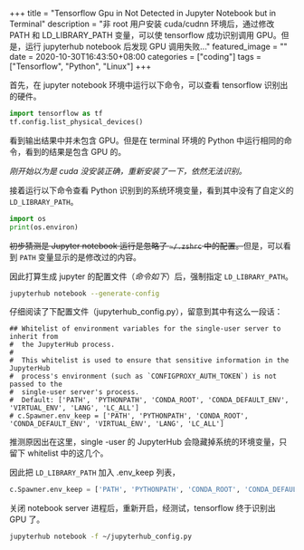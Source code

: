 +++
title = "Tensorflow Gpu in Not Detected in Jupyter Notebook but in Terminal"
description = "非 root 用户安装 cuda/cudnn 环境后，通过修改 PATH 和 LD_LIBRARY_PATH 变量，可以使 tensorflow 成功识别调用 GPU。但是，运行 jupyterhub notebook 后发现 GPU 调用失败..."
featured_image = ""
date = 2020-10-30T16:43:50+08:00
categories = ["coding"]
tags = ["Tensorflow", "Python", "Linux"]
+++

首先，在 jupyter notebook 环境中运行以下命令，可以查看 tensorflow 识别出的硬件。

```python
import tensorflow as tf
tf.config.list_physical_devices()
```

看到输出结果中并未包含 GPU。但是在 terminal 环境的 Python
中运行相同的命令，看到的结果是包含 GPU 的。

_刚开始以为是 cuda 没安装正确，重新安装了一下，依然无法识别。_

接着运行以下命令查看 Python 识别到的系统环境变量，看到其中没有了自定义的
`LD_LIBRARY_PATH`。

```python
import os
print(os.environ)
```

~~初步猜测是 Jupyter notebook 运行是忽略了 `~/.zshrc` 中的配置。~~但是，可以看到
`PATH` 变量显示的是修改过的内容。

因此打算生成 jupyter 的配置文件（_命令如下_）后，强制指定 `LD_LIBRARY_PATH`。

```bash
jupyterhub notebook --generate-config
```

仔细阅读了下配置文件（jupyterhub_config.py），留意到其中有这么一段话：

```
## Whitelist of environment variables for the single-user server to inherit from
#  the JupyterHub process.
#
#  This whitelist is used to ensure that sensitive information in the JupyterHub
#  process's environment (such as `CONFIGPROXY_AUTH_TOKEN`) is not passed to the
#  single-user server's process.
#  Default: ['PATH', 'PYTHONPATH', 'CONDA_ROOT', 'CONDA_DEFAULT_ENV', 'VIRTUAL_ENV', 'LANG', 'LC_ALL']
# c.Spawner.env_keep = ['PATH', 'PYTHONPATH', 'CONDA_ROOT', 'CONDA_DEFAULT_ENV', 'VIRTUAL_ENV', 'LANG', 'LC_ALL']
```

推测原因出在这里，single -user 的 JupyterHub 会隐藏掉系统的环境变量，只留下
whitelist 中的这几个。

因此把 `LD_LIBRARY_PATH` 加入 .env_keep 列表，

```python
c.Spawner.env_keep = ['PATH', 'PYTHONPATH', 'CONDA_ROOT', 'CONDA_DEFAULT_ENV', 'VIRTUAL_ENV', 'LANG', 'LC_ALL', "LD_LIBRARY_PATH"]
```

关闭 notebook server 进程后，重新开启，经测试，tensorflow 终于识别出 GPU 了。

```bash
jupyterhub notebook -f ~/jupyterhub_config.py
```
